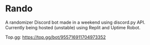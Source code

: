 # Rando
A randomizer Discord bot made in a weekend using discord.py API.  
Currently being hosted (unstable) using Replit and Uptime Robot.  
  
Top.gg: https://top.gg/bot/955716911704973352  
